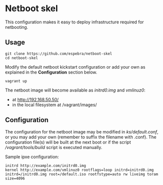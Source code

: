 Netboot skel
============

This configuration makes it easy to deploy infrastructure required for 
netbooting.

Usage
-----

    git clone https://github.com/espebra/netboot-skel
    cd netboot-skel

Modify the default netboot kickstart configuration or add your own as explained in the **Configuration** section below.

    vagrant up

The netboot image will become available as *initrd0.img* and *vmlinuz0*:

* at http://192.168.50.50/
* in the local filesystem at /vagrant/images/

Configuration
-------------

The configuration for the netboot image may be modified in *ks/default.conf*, or you may add your own (remember to suffix the filename with .conf). The configuration file(s) will be built at the next boot or if the script */vagrant/tools/build* script is executed manually.

Sample ipxe configuration:

    initrd http://example.com/initrd0.img
    kernel http://example.com/vmlinuz0 rootflags=loop initrd=initrd0.img initrd=/initrd0.img root=/default.iso rootfstype=auto rw liveimg toram size=4096

